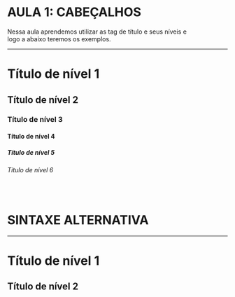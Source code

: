 
# AULA 1: CABEÇALHOS
Nessa aula aprendemos utilizar as tag de título e seus níveis e  
logo a abaixo teremos os exemplos.
___

# Título de nível 1

## Título de nível 2

### Título de nível 3

#### Título de nível 4

##### Título de nível 5

###### Título de nível 6  

<BR> 

# SINTAXE ALTERNATIVA
---

Título de nível 1  
=================
Título de nível 2
-----------------

